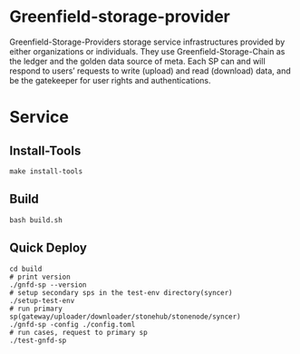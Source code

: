 # Greenfield-storage-provider

Greenfield-Storage-Providers storage service infrastructures provided by either organizations or individuals. They use Greenfield-Storage-Chain as the ledger and the golden data source of meta. Each SP can and will respond to users’ requests to write (upload) and read (download) data, and be the gatekeeper for user rights and authentications.

# Service
## Install-Tools
```shell
make install-tools
```
## Build
```shell
bash build.sh
```
## Quick Deploy
```shell
cd build
# print version
./gnfd-sp --version
# setup secondary sps in the test-env directory(syncer)
./setup-test-env
# run primary sp(gateway/uploader/downloader/stonehub/stonenode/syncer)
./gnfd-sp -config ./config.toml
# run cases, request to primary sp
./test-gnfd-sp
```
